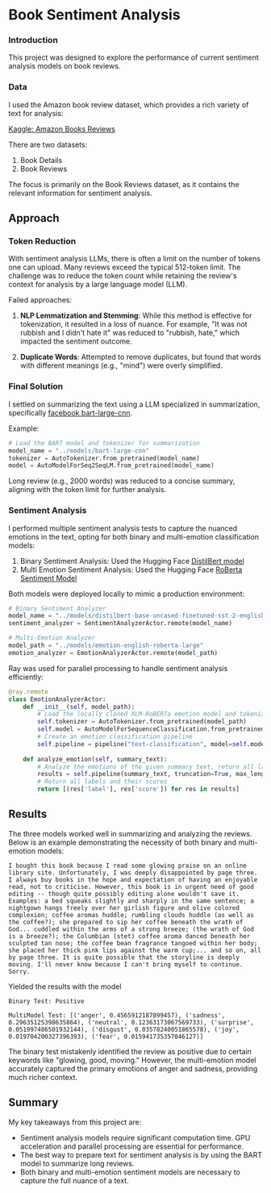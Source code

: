 # Book Sentiment Analysis

### Introduction

This project was designed to explore the performance of current sentiment analysis models on book reviews.

### Data

I used the Amazon book review dataset, which provides a rich variety of text for analysis:

[Kaggle: Amazon Books Reviews](https://www.kaggle.com/datasets/mohamedbakhet/amazon-books-reviews)

There are two datasets:

1. Book Details
2. Book Reviews

The focus is primarily on the Book Reviews dataset, as it contains the relevant information for sentiment analysis.

## Approach

### Token Reduction

With sentiment analysis LLMs, there is often a limit on the number of tokens one can upload. Many reviews exceed the typical 512-token limit. The challenge was to reduce the token count while retaining the review's context for analysis by a large language model (LLM).

Failed approaches:

1. **NLP Lemmatization and Stemming**: While this method is effective for tokenization, it resulted in a loss of nuance. For example, "It was not rubbish and I didn't hate it" was reduced to "rubbish, hate," which impacted the sentiment outcome.
   
2. **Duplicate Words**: Attempted to remove duplicates, but found that words with different meanings (e.g., "mind") were overly simplified.

### Final Solution

I settled on summarizing the text using a LLM specialized in summarization, specifically [facebook bart-large-cnn](https://www.kaggle.com/datasets/terrychanorg/facebook-bartlargecnn).

Example:
```python
# Load the BART model and tokenizer for summarization
model_name = "../models/bart-large-cnn"
tokenizer = AutoTokenizer.from_pretrained(model_name)
model = AutoModelForSeq2SeqLM.from_pretrained(model_name)
```

Long review (e.g., 2000 words) was reduced to a concise summary, aligning with the token limit for further analysis.

### Sentiment Analysis

I performed multiple sentiment analysis tests to capture the nuanced emotions in the text, opting for both binary and multi-emotion classification models:

1) Binary Sentiment Analysis: Used the Hugging Face [DistilBert model](https://www.kaggle.com/datasets/dzisandy/distilbertbaseuncasedfinetunedsst2english)
2) Multi Emotion Sentiment Analysis: Used the Hugging Face [RoBerta Sentiment Model](https://huggingface.co/siebert/sentiment-roberta-large-english/tree/main)

Both models were deployed locally to mimic a production environment:

```python
# Binary Sentiment Analyzer
model_name = "../models/distilbert-base-uncased-finetuned-sst-2-english"
sentiment_analyzer = SentimentAnalyzerActor.remote(model_name)

# Multi-Emotion Analyzer
model_path = "../models/emotion-english-roberta-large"
emotion_analyzer = EmotionAnalyzerActor.remote(model_path)
```

Ray was used for parallel processing to handle sentiment analysis efficiently:


```python
@ray.remote
class EmotionAnalyzerActor:
    def __init__(self, model_path):
        # Load the locally cloned XLM-RoBERTa emotion model and tokenizer
        self.tokenizer = AutoTokenizer.from_pretrained(model_path)
        self.model = AutoModelForSequenceClassification.from_pretrained(model_path)
        # Create an emotion classification pipeline
        self.pipeline = pipeline("text-classification", model=self.model, tokenizer=self.tokenizer)
    
    def analyze_emotion(self, summary_text):
        # Analyze the emotions of the given summary text, return all labels
        results = self.pipeline(summary_text, truncation=True, max_length=512, top_k=None)
        # Return all labels and their scores
        return [(res['label'], res['score']) for res in results]
```

## Results

The three models worked well in summarizing and analyzing the reviews. Below is an example demonstrating the necessity of both binary and multi-emotion models:

```
I bought this book because I read some glowing praise on an online library site. Unfortunately, I was deeply disappointed by page three. I always buy books in the hope and expectation of having an enjoyable read, not to criticise. However, this book is in urgent need of good editing -- though quite possibly editing alone wouldn't save it. Examples: a bed squeaks slightly and sharply in the same sentence; a nightgown hangs freely over her girlish figure and olive colored complexion; coffee aromas huddle; rumbling clouds huddle (as well as the coffee?); she prepared to sip her coffee beneath the wrath of God... cuddled within the arms of a strong breeze; (the wrath of God is a breeze?); the Columbian (stet) coffee aroma danced beneath her sculpted tan nose; the coffee bean fragrance tangoed within her body; she placed her thick pink lips against the warm cup;... and so on, all by page three. It is quite possible that the storyline is deeply moving. I'll never know because I can't bring myself to continue. Sorry.
```
Yielded the results with the model
```
Binary Test: Positive

MultiModel Test: [('anger', 0.4565912187099457), ('sadness', 0.29635125398635864), ('neutral', 0.12363173067569733), ('surprise', 0.051997486501932144), ('disgust', 0.03578240051865578), ('joy', 0.019704200327396393), ('fear', 0.015941735357046127)]
```

The binary test mistakenly identified the review as positive due to certain keywords like "glowing, good, moving." However, the multi-emotion model accurately captured the primary emotions of anger and sadness, providing much richer context.

## Summary

My key takeaways from this project are:

- Sentiment analysis models require significant computation time. GPU acceleration and parallel processing are essential for performance.
- The best way to prepare text for sentiment analysis is by using the BART model to summarize long reviews.
- Both binary and multi-emotion sentiment models are necessary to capture the full nuance of a text.
